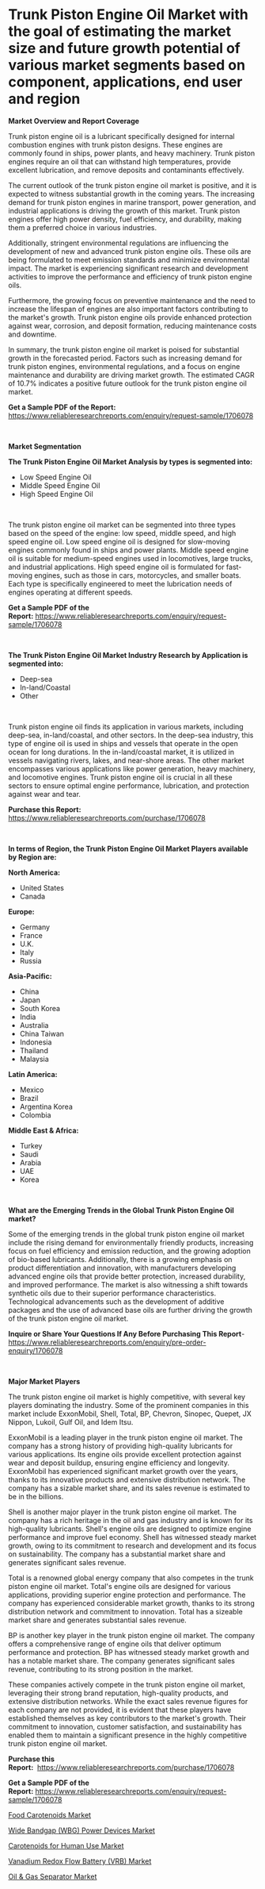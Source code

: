 <p><h1>Trunk Piston Engine Oil Market with the goal of estimating the market size and future growth potential of various market segments based on component, applications, end user and region</h1></p><p><strong>Market Overview and Report Coverage</strong></p>
<p><p>Trunk piston engine oil is a lubricant specifically designed for internal combustion engines with trunk piston designs. These engines are commonly found in ships, power plants, and heavy machinery. Trunk piston engines require an oil that can withstand high temperatures, provide excellent lubrication, and remove deposits and contaminants effectively.</p><p>The current outlook of the trunk piston engine oil market is positive, and it is expected to witness substantial growth in the coming years. The increasing demand for trunk piston engines in marine transport, power generation, and industrial applications is driving the growth of this market. Trunk piston engines offer high power density, fuel efficiency, and durability, making them a preferred choice in various industries.</p><p>Additionally, stringent environmental regulations are influencing the development of new and advanced trunk piston engine oils. These oils are being formulated to meet emission standards and minimize environmental impact. The market is experiencing significant research and development activities to improve the performance and efficiency of trunk piston engine oils.</p><p>Furthermore, the growing focus on preventive maintenance and the need to increase the lifespan of engines are also important factors contributing to the market's growth. Trunk piston engine oils provide enhanced protection against wear, corrosion, and deposit formation, reducing maintenance costs and downtime.</p><p>In summary, the trunk piston engine oil market is poised for substantial growth in the forecasted period. Factors such as increasing demand for trunk piston engines, environmental regulations, and a focus on engine maintenance and durability are driving market growth. The estimated CAGR of 10.7% indicates a positive future outlook for the trunk piston engine oil market.</p></p>
<p><strong>Get a Sample PDF of the Report:</strong> <a href="https://www.reliableresearchreports.com/enquiry/request-sample/1706078">https://www.reliableresearchreports.com/enquiry/request-sample/1706078</a></p>
<p>&nbsp;</p>
<p><strong>Market Segmentation</strong></p>
<p><strong>The Trunk Piston Engine Oil Market Analysis by types is segmented into:</strong></p>
<p><ul><li>Low Speed Engine Oil</li><li>Middle Speed Engine Oil</li><li>High Speed Engine Oil</li></ul></p>
<p>&nbsp;</p>
<p><p>The trunk piston engine oil market can be segmented into three types based on the speed of the engine: low speed, middle speed, and high speed engine oil. Low speed engine oil is designed for slow-moving engines commonly found in ships and power plants. Middle speed engine oil is suitable for medium-speed engines used in locomotives, large trucks, and industrial applications. High speed engine oil is formulated for fast-moving engines, such as those in cars, motorcycles, and smaller boats. Each type is specifically engineered to meet the lubrication needs of engines operating at different speeds.</p></p>
<p><strong>Get a Sample PDF of the Report:</strong>&nbsp;<a href="https://www.reliableresearchreports.com/enquiry/request-sample/1706078">https://www.reliableresearchreports.com/enquiry/request-sample/1706078</a></p>
<p>&nbsp;</p>
<p><strong>The Trunk Piston Engine Oil Market Industry Research by Application is segmented into:</strong></p>
<p><ul><li>Deep-sea</li><li>In-land/Coastal</li><li>Other</li></ul></p>
<p>&nbsp;</p>
<p><p>Trunk piston engine oil finds its application in various markets, including deep-sea, in-land/coastal, and other sectors. In the deep-sea industry, this type of engine oil is used in ships and vessels that operate in the open ocean for long durations. In the in-land/coastal market, it is utilized in vessels navigating rivers, lakes, and near-shore areas. The other market encompasses various applications like power generation, heavy machinery, and locomotive engines. Trunk piston engine oil is crucial in all these sectors to ensure optimal engine performance, lubrication, and protection against wear and tear.</p></p>
<p><strong>Purchase this Report:</strong>&nbsp; <a href="https://www.reliableresearchreports.com/purchase/1706078">https://www.reliableresearchreports.com/purchase/1706078</a></p>
<p>&nbsp;</p>
<p><strong>In terms of Region, the Trunk Piston Engine Oil Market Players available by Region are:</strong></p>
<p>
    <p> <strong> North America: </strong>
        <ul>
            <li>United States</li>
            <li>Canada</li>
        </ul>
        </p> 
    <p> <strong> Europe: </strong>
        <ul>
            <li>Germany</li>
            <li>France</li>
            <li>U.K.</li>
            <li>Italy</li>
            <li>Russia</li>
        </ul>
        </p> 
    <p> <strong> Asia-Pacific: </strong>
        <ul>
            <li>China</li>
            <li>Japan</li>
            <li>South Korea</li>
            <li>India</li>
            <li>Australia</li>
            <li>China Taiwan</li>
            <li>Indonesia</li>
            <li>Thailand</li>
            <li>Malaysia</li>
        </ul>
        </p> 
    <p> <strong> Latin America: </strong>
        <ul>
            <li>Mexico</li>
            <li>Brazil</li>
            <li>Argentina Korea</li>
            <li>Colombia</li>
        </ul>
        </p> 
    <p> <strong> Middle East & Africa: </strong>
        <ul>
            <li>Turkey</li>
            <li>Saudi</li>
            <li>Arabia</li>
            <li>UAE</li>
            <li>Korea</li>
        </ul>
    </p>
    </p>
<p>&nbsp;</p>
<p><strong>What are the Emerging Trends in the Global Trunk Piston Engine Oil market?</strong></p>
<p><p>Some of the emerging trends in the global trunk piston engine oil market include the rising demand for environmentally friendly products, increasing focus on fuel efficiency and emission reduction, and the growing adoption of bio-based lubricants. Additionally, there is a growing emphasis on product differentiation and innovation, with manufacturers developing advanced engine oils that provide better protection, increased durability, and improved performance. The market is also witnessing a shift towards synthetic oils due to their superior performance characteristics. Technological advancements such as the development of additive packages and the use of advanced base oils are further driving the growth of the trunk piston engine oil market.</p></p>
<p><strong>Inquire or Share Your Questions If Any Before Purchasing This Report</strong>- <a href="https://www.reliableresearchreports.com/enquiry/pre-order-enquiry/1706078">https://www.reliableresearchreports.com/enquiry/pre-order-enquiry/1706078</a></p>
<p>&nbsp;</p>
<p><strong>Major Market Players</strong></p>
<p><p>The trunk piston engine oil market is highly competitive, with several key players dominating the industry. Some of the prominent companies in this market include ExxonMobil, Shell, Total, BP, Chevron, Sinopec, Quepet, JX Nippon, Lukoil, Gulf Oil, and Idem Itsu.</p><p>ExxonMobil is a leading player in the trunk piston engine oil market. The company has a strong history of providing high-quality lubricants for various applications. Its engine oils provide excellent protection against wear and deposit buildup, ensuring engine efficiency and longevity. ExxonMobil has experienced significant market growth over the years, thanks to its innovative products and extensive distribution network. The company has a sizable market share, and its sales revenue is estimated to be in the billions.</p><p>Shell is another major player in the trunk piston engine oil market. The company has a rich heritage in the oil and gas industry and is known for its high-quality lubricants. Shell's engine oils are designed to optimize engine performance and improve fuel economy. Shell has witnessed steady market growth, owing to its commitment to research and development and its focus on sustainability. The company has a substantial market share and generates significant sales revenue.</p><p>Total is a renowned global energy company that also competes in the trunk piston engine oil market. Total's engine oils are designed for various applications, providing superior engine protection and performance. The company has experienced considerable market growth, thanks to its strong distribution network and commitment to innovation. Total has a sizeable market share and generates substantial sales revenue.</p><p>BP is another key player in the trunk piston engine oil market. The company offers a comprehensive range of engine oils that deliver optimum performance and protection. BP has witnessed steady market growth and has a notable market share. The company generates significant sales revenue, contributing to its strong position in the market.</p><p>These companies actively compete in the trunk piston engine oil market, leveraging their strong brand reputation, high-quality products, and extensive distribution networks. While the exact sales revenue figures for each company are not provided, it is evident that these players have established themselves as key contributors to the market's growth. Their commitment to innovation, customer satisfaction, and sustainability has enabled them to maintain a significant presence in the highly competitive trunk piston engine oil market.</p></p>
<p><strong>Purchase this Report:</strong>&nbsp;&nbsp;<a href="https://www.reliableresearchreports.com/purchase/1706078">https://www.reliableresearchreports.com/purchase/1706078</a></p>
<p></p>
<p><strong>Get a Sample PDF of the Report:</strong>&nbsp;<a href="https://www.reliableresearchreports.com/enquiry/request-sample/1706078">https://www.reliableresearchreports.com/enquiry/request-sample/1706078</a></p>
<p><p><a href="https://www.linkedin.com/pulse/food-carotenoids-market-size-share-amp-trends-analysis-7qshe/">Food Carotenoids Market</a></p><p><a href="https://medium.com/@krithi.reportprime/wide-bandgap-wbg-power-devices-market-research-report-its-history-and-forecast-2023-to-2030-bd35671e419f">Wide Bandgap (WBG) Power Devices Market</a></p><p><a href="https://www.linkedin.com/pulse/carotenoids-human-use-market-share-amp-new-trends-analysis-uxawe/">Carotenoids for Human Use Market</a></p><p><a href="https://medium.com/@sheetal.reportprime/vanadium-redox-flow-battery-vrb-market-research-report-its-history-and-forecast-2023-to-2030-e9294ad3c26d">Vanadium Redox Flow Battery (VRB) Market</a></p><p><a href="https://github.com/scarol104/Market-Research-Report-List-1/blob/main/oil-gas-separator-market.md">Oil & Gas Separator Market</a></p></p>